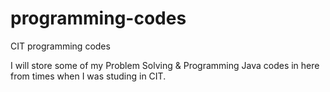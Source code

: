 # programming-codes
CIT programming codes


I will store some of my Problem Solving & Programming Java codes in here from times when I was studing in CIT.

